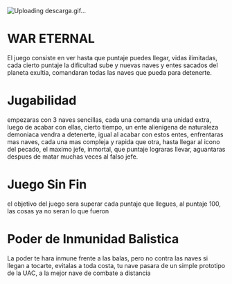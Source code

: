 
![Uploading descarga.gif…]()





# WAR ETERNAL

El juego consiste en ver hasta que puntaje puedes llegar, vidas ilimitadas, cada cierto puntaje la dificultad sube y nuevas naves y entes sacados del planeta exultia, comandaran todas las naves que pueda para detenerte.

# Jugabilidad

empezaras con 3 naves sencillas, cada una comanda una unidad extra, luego de acabar con ellas, cierto tiempo, un ente alienigena de naturaleza demoniaca vendra a detenerte, igual al acabar con estos entes, enfrentaras mas naves, cada una mas compleja y rapida que otra, hasta llegar al icono del pecado, el maximo jefe, inmortal, que puntaje lograras llevar, aguantaras despues de matar muchas veces al falso jefe.

# Juego Sin Fin

el objetivo del juego sera superar cada puntaje que llegues, al puntaje 100, las cosas ya no seran lo que fueron

# Poder de Inmunidad Balistica

La poder te hara inmune frente a las balas, pero no contra las naves si llegan a tocarte, evitalas a toda costa, tu nave pasara de un simple prototipo de la UAC, a la mejor nave de combate a distancia

